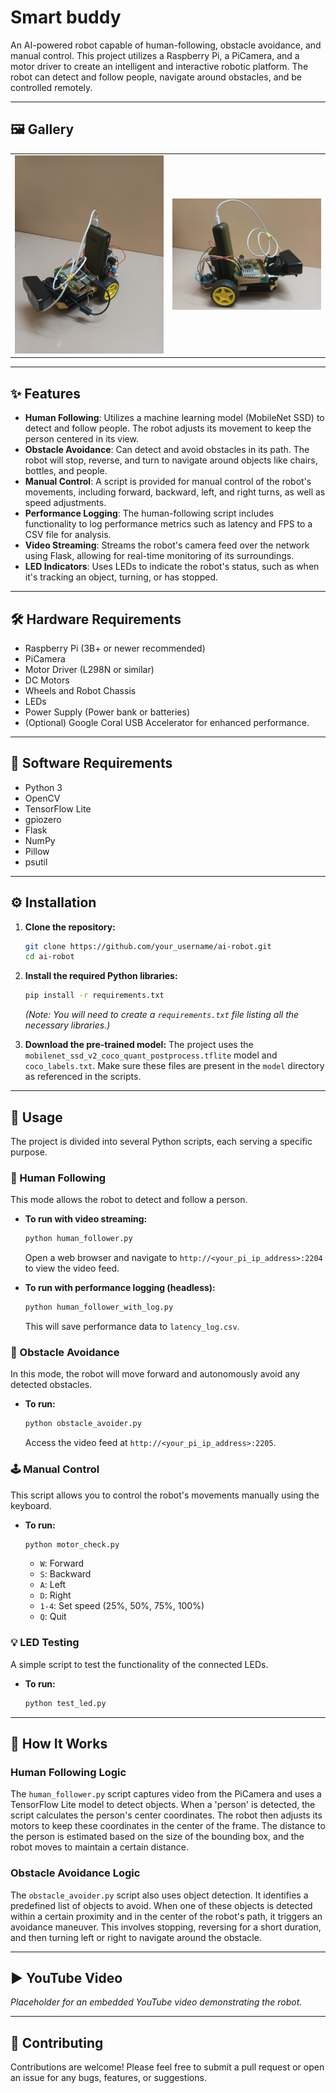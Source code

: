 # Smart buddy

An AI-powered robot capable of human-following, obstacle avoidance, and manual control. This project utilizes a Raspberry Pi, a PiCamera, and a motor driver to create an intelligent and interactive robotic platform. The robot can detect and follow people, navigate around obstacles, and be controlled remotely.

-----

## 🖼️ Gallery

<table align="center">
  <tr>
    <td align="center">
      <img src="Images/20250728_214151.jpg" alt="" width="300">
    </td>
    <td align="center">
      <img src="Images/20250728_214211.jpg" alt="" width="300">
    </td>
  </tr>
</table>

-----

## ✨ Features

  * **Human Following**: Utilizes a machine learning model (MobileNet SSD) to detect and follow people. The robot adjusts its movement to keep the person centered in its view.
  * **Obstacle Avoidance**: Can detect and avoid obstacles in its path. The robot will stop, reverse, and turn to navigate around objects like chairs, bottles, and people.
  * **Manual Control**: A script is provided for manual control of the robot's movements, including forward, backward, left, and right turns, as well as speed adjustments.
  * **Performance Logging**: The human-following script includes functionality to log performance metrics such as latency and FPS to a CSV file for analysis.
  * **Video Streaming**: Streams the robot's camera feed over the network using Flask, allowing for real-time monitoring of its surroundings.
  * **LED Indicators**: Uses LEDs to indicate the robot's status, such as when it's tracking an object, turning, or has stopped.

-----

## 🛠️ Hardware Requirements

  * Raspberry Pi (3B+ or newer recommended)
  * PiCamera
  * Motor Driver (L298N or similar)
  * DC Motors
  * Wheels and Robot Chassis
  * LEDs
  * Power Supply (Power bank or batteries)
  * (Optional) Google Coral USB Accelerator for enhanced performance.

-----

## 🔧 Software Requirements

  * Python 3
  * OpenCV
  * TensorFlow Lite
  * gpiozero
  * Flask
  * NumPy
  * Pillow
  * psutil

-----

## ⚙️ Installation

1.  **Clone the repository:**

    ```bash
    git clone https://github.com/your_username/ai-robot.git
    cd ai-robot
    ```

2.  **Install the required Python libraries:**

    ```bash
    pip install -r requirements.txt
    ```

    *(Note: You will need to create a `requirements.txt` file listing all the necessary libraries.)*

3.  **Download the pre-trained model:**
    The project uses the `mobilenet_ssd_v2_coco_quant_postprocess.tflite` model and `coco_labels.txt`. Make sure these files are present in the `model` directory as referenced in the scripts.

-----

## 🚀 Usage

The project is divided into several Python scripts, each serving a specific purpose.

### 🤖 Human Following

This mode allows the robot to detect and follow a person.

  * **To run with video streaming:**

    ```bash
    python human_follower.py
    ```

    Open a web browser and navigate to `http://<your_pi_ip_address>:2204` to view the video feed.

  * **To run with performance logging (headless):**

    ```bash
    python human_follower_with_log.py
    ```

    This will save performance data to `latency_log.csv`.

### 🚧 Obstacle Avoidance

In this mode, the robot will move forward and autonomously avoid any detected obstacles.

  * **To run:**
    ```bash
    python obstacle_avoider.py
    ```
    Access the video feed at `http://<your_pi_ip_address>:2205`.

### 🕹️ Manual Control

This script allows you to control the robot's movements manually using the keyboard.

  * **To run:**
    ```bash
    python motor_check.py
    ```
      - `W`: Forward
      - `S`: Backward
      - `A`: Left
      - `D`: Right
      - `1-4`: Set speed (25%, 50%, 75%, 100%)
      - `Q`: Quit

### 💡 LED Testing

A simple script to test the functionality of the connected LEDs.

  * **To run:**
    ```bash
    python test_led.py
    ```

-----

## 🧠 How It Works

### Human Following Logic

The `human_follower.py` script captures video from the PiCamera and uses a TensorFlow Lite model to detect objects. When a 'person' is detected, the script calculates the person's center coordinates. The robot then adjusts its motors to keep these coordinates in the center of the frame. The distance to the person is estimated based on the size of the bounding box, and the robot moves to maintain a certain distance.

### Obstacle Avoidance Logic

The `obstacle_avoider.py` script also uses object detection. It identifies a predefined list of objects to avoid. When one of these objects is detected within a certain proximity and in the center of the robot's path, it triggers an avoidance maneuver. This involves stopping, reversing for a short duration, and then turning left or right to navigate around the obstacle.

-----

## ▶️ YouTube Video

*Placeholder for an embedded YouTube video demonstrating the robot.*

[](https://www.google.com/search?q=https://www.youtube.com/watch%3Fv%3Dyour_video_id)

-----

## 🤝 Contributing

Contributions are welcome\! Please feel free to submit a pull request or open an issue for any bugs, features, or suggestions.
